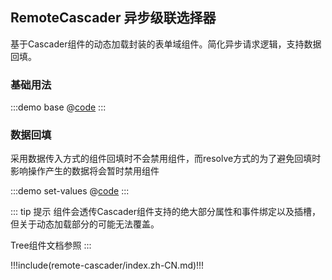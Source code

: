 ## RemoteCascader 异步级联选择器

基于Cascader组件的动态加载封装的表单域组件。简化异步请求逻辑，支持数据回填。

### 基础用法

:::demo base
@[code](@demo/remote-cascader/$LIB_DIR/base.vue)
:::

### 数据回填

采用数据传入方式的组件回填时不会禁用组件，而resolve方式的为了避免回填时影响操作产生的数据将会暂时禁用组件

:::demo set-values
@[code](@demo/remote-cascader/$LIB_DIR/set-values.vue)
:::

::: tip 提示
组件会透传Cascader组件支持的绝大部分属性和事件绑定以及插槽，但关于动态加载部分的可能无法覆盖。

Tree组件文档参照 <ui-lib-link component="Tree"></ui-lib-link>
:::

!!!include(remote-cascader/index.zh-CN.md)!!!